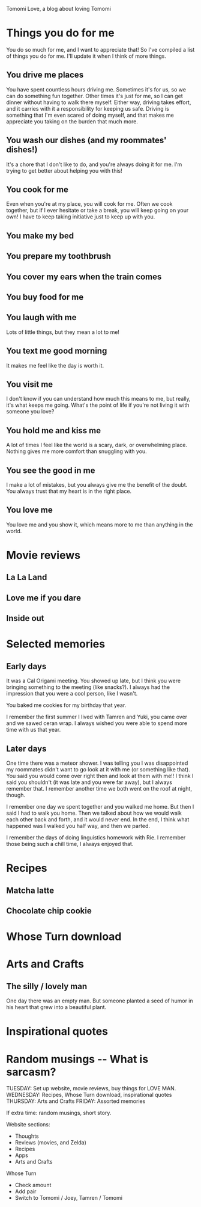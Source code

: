 Tomomi Love, a blog about loving Tomomi

# Things you do for me

You do so much for me, and I want to appreciate that! So I've compiled a list of things you do for me. I'll update it when I think of more things.

## You drive me places

You have spent countless hours driving me. Sometimes it's for us, so we can do something fun together. Other times it's just for me, so I can get dinner without having to walk there myself. Either way, driving takes effort, and it carries with it a responsibility for keeping us safe. Driving is something that I'm even scared of doing myself, and that makes me appreciate you taking on the burden that much more.

## You wash our dishes (and my roommates' dishes!)

It's a chore that I don't like to do, and you're always doing it for me. I'm trying to get better about helping you with this!

## You cook for me

Even when you're at my place, you will cook for me. Often we cook together, but if I ever hesitate or take a break, you will keep going on your own! I have to keep taking initiative just to keep up with you.

## You make my bed

## You prepare my toothbrush

## You cover my ears when the train comes

## You buy food for me

## You laugh with me

Lots of little things, but they mean a lot to me!

## You text me good morning

It makes me feel like the day is worth it.

## You visit me

I don't know if you can understand how much this means to me, but really, it's what keeps me going. What's the point of life if you're not living it with someone you love?

## You hold me and kiss me

A lot of times I feel like the world is a scary, dark, or overwhelming place. Nothing gives me more comfort than snuggling with you.

## You see the good in me

I make a lot of mistakes, but you always give me the benefit of the doubt. You always trust that my heart is in the right place.

## You love me

You love me and you show it, which means more to me than anything in the world.

# Movie reviews

## La La Land

## Love me if you dare

## Inside out

# Selected memories

## Early days

It was a Cal Origami meeting. You showed up late, but I think you were bringing something to the meeting (like snacks?). I always had the impression that you were a cool person, like I wasn't. 

You baked me cookies for my birthday that year.

I remember the first summer I lived with Tamren and Yuki, you came over and we sawed ceran wrap. I always wished you were able to spend more time with us that year.

## Later days

One time there was a meteor shower. I was telling you I was disappointed my roommates didn't want to go look at it with me (or something like that). You said you would come over right then and look at them with me!! I think I said you shouldn't (it was late and you were far away), but I always remember that. I remember another time we both went on the roof at night, though.

I remember one day we spent together and you walked me home. But then I said I had to walk you home. Then we talked about how we would walk each other back and forth, and it would never end. In the end, I think what happened was I walked you half way, and then we parted.

I remember the days of doing linguistics homework with Rie. I remember those being such a chill time, I always enjoyed that.

# Recipes

## Matcha latte

## Chocolate chip cookie

# Whose Turn download

# Arts and Crafts

## The silly / lovely man

One day there was an empty man. But someone planted a seed of humor in his heart that grew into a beautiful plant.

# Inspirational quotes

# Random musings -- What is sarcasm?

TUESDAY: Set up website, movie reviews, buy things for LOVE MAN.
WEDNESDAY: Recipes, Whose Turn download, inspirational quotes
THURSDAY: Arts and Crafts
FRIDAY: Assorted memories

If extra time: random musings, short story.

Website sections:
- Thoughts
- Reviews (movies, and Zelda)
- Recipes
- Apps
- Arts and Crafts

Whose Turn
- Check amount
- Add pair
- Switch to Tomomi / Joey, Tamren / Tomomi
